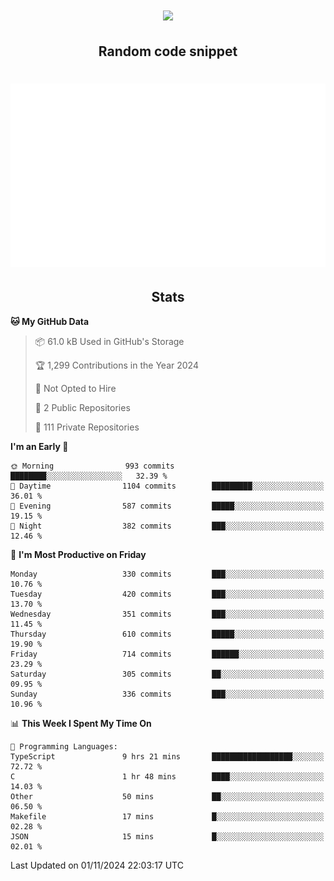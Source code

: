 <h1 align="center"><img src="https://readme-typing-svg.demolab.com?font=JetBrains+Mono&duration=3000&pause=1500&color=FE8019&center=true&multiline=true&repeat=false&random=false&width=600&height=60&lines=Welcome+to+my+page!;I'm+currently+learning+C%2C+Rust+and+C%2B%2B"></h1>

<h2 align="center">Random code snippet</h2>

<h1 align="center"><img src="assets/code_snippet.svg"></h1>

<h2 align="center">Stats</h2>

<!--START_SECTION:waka-->
**🐱 My GitHub Data** 

> 📦 61.0 kB Used in GitHub's Storage 
 > 
> 🏆 1,299 Contributions in the Year 2024
 > 
> 🚫 Not Opted to Hire
 > 
> 📜 2 Public Repositories 
 > 
> 🔑 111 Private Repositories 
 > 
**I'm an Early 🐤** 

```text
🌞 Morning                993 commits         ████████░░░░░░░░░░░░░░░░░   32.39 % 
🌆 Daytime                1104 commits        █████████░░░░░░░░░░░░░░░░   36.01 % 
🌃 Evening                587 commits         █████░░░░░░░░░░░░░░░░░░░░   19.15 % 
🌙 Night                  382 commits         ███░░░░░░░░░░░░░░░░░░░░░░   12.46 % 
```
📅 **I'm Most Productive on Friday** 

```text
Monday                   330 commits         ███░░░░░░░░░░░░░░░░░░░░░░   10.76 % 
Tuesday                  420 commits         ███░░░░░░░░░░░░░░░░░░░░░░   13.70 % 
Wednesday                351 commits         ███░░░░░░░░░░░░░░░░░░░░░░   11.45 % 
Thursday                 610 commits         █████░░░░░░░░░░░░░░░░░░░░   19.90 % 
Friday                   714 commits         ██████░░░░░░░░░░░░░░░░░░░   23.29 % 
Saturday                 305 commits         ██░░░░░░░░░░░░░░░░░░░░░░░   09.95 % 
Sunday                   336 commits         ███░░░░░░░░░░░░░░░░░░░░░░   10.96 % 
```


📊 **This Week I Spent My Time On** 

```text
💬 Programming Languages: 
TypeScript               9 hrs 21 mins       ██████████████████░░░░░░░   72.72 % 
C                        1 hr 48 mins        ████░░░░░░░░░░░░░░░░░░░░░   14.03 % 
Other                    50 mins             ██░░░░░░░░░░░░░░░░░░░░░░░   06.50 % 
Makefile                 17 mins             █░░░░░░░░░░░░░░░░░░░░░░░░   02.28 % 
JSON                     15 mins             █░░░░░░░░░░░░░░░░░░░░░░░░   02.01 % 
```


 Last Updated on 01/11/2024 22:03:17 UTC
<!--END_SECTION:waka-->
